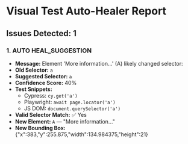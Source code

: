 # Visual Test Auto-Healer Report

## Issues Detected: 1

### 1. AUTO HEAL_SUGGESTION
- **Message:** Element 'More information...' (A) likely changed selector:
- **Old Selector:** `a`
- **Suggested Selector:** `a`
- **Confidence Score:** 40%
- **Test Snippets:**
  - Cypress: `cy.get('a')`
  - Playwright: `await page.locator('a')`
  - JS DOM: `document.querySelector('a')`
- **Valid Selector Match:** ✅ Yes
- **New Element:** `A` — "More information..."
- **New Bounding Box:** {"x":383,"y":255.875,"width":134.984375,"height":21}

